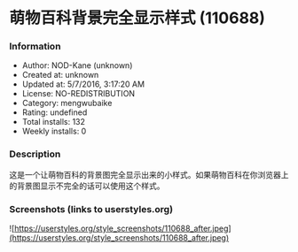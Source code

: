 # 萌物百科背景完全显示样式 (110688)

### Information
- Author: NOD-Kane (unknown)
- Created at: unknown
- Updated at: 5/7/2016, 3:17:20 AM
- License: NO-REDISTRIBUTION
- Category: mengwubaike
- Rating: undefined
- Total installs: 132
- Weekly installs: 0


### Description
这是一个让萌物百科的背景图完全显示出来的小样式。如果萌物百科在你浏览器上的背景图显示不完全的话可以使用这个样式。


### Screenshots (links to userstyles.org)
![https://userstyles.org/style_screenshots/110688_after.jpeg](https://userstyles.org/style_screenshots/110688_after.jpeg)


